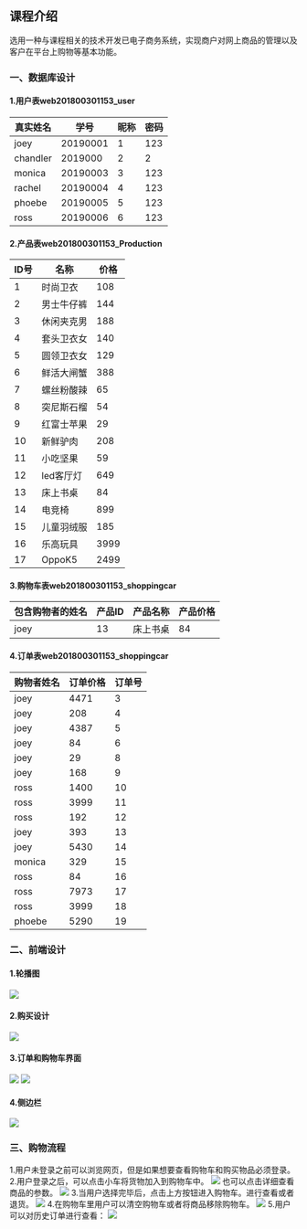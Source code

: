 ## 课程介绍
选用一种与课程相关的技术开发已电子商务系统，实现商户对网上商品的管理以及客户在平台上购物等基本功能。

### 一、数据库设计
#### 1.用户表web201800301153_user
| 真实姓名   | 学号  | 昵称   | 密码  |
|  ----  | ----  |----  | ----  |
|joey	|20190001	|1	|123|
|chandler	|2019000|2	|2	|123|
|monica	|20190003	|3	|123|
|rachel	|20190004	|4	|123|
|phoebe	|20190005	|5	|123|
|ross	|20190006	|6	|123|
#### 2.产品表web201800301153_Production
 ID号|名称|价格
 ----|----|----
1|时尚卫衣|108
2|男士牛仔裤|144
3|休闲夹克男|188
4|套头卫衣女|140
5|圆领卫衣女|129
6|鲜活大闸蟹|388
7|螺丝粉酸辣|65
8|突尼斯石榴|54
9|红富士苹果|29
10|新鲜驴肉|208
11|小吃坚果|59
12|led客厅灯|649
13|床上书桌|84
14|电竞椅|899
15|儿童羽绒服|185
16|乐高玩具|3999
17|OppoK5|2499
#### 3.购物车表web201800301153_shoppingcar
包含购物者的姓名|产品ID|产品名称|产品价格
----|----|----|----
joey|13|床上书桌|84
#### 4.订单表web201800301153_shoppingcar
购物者姓名|订单价格|订单号
----|----|----
joey|4471|3
joey|208|4
joey|4387|5
joey|84|6
joey|29|8
joey|168|9
ross|1400|10
ross|3999|11
ross|192|12
joey|393|13
joey|5430|14
monica|329|15
ross|84|16
ross|7973|17
ross|3999|18
phoebe|5290|19

### 二、前端设计
#### 1.轮播图
![](https://i.imgur.com/Q4YfUPI.png)
#### 2.购买设计
![](https://i.imgur.com/L5p7ZEn.jpg)
#### 3.订单和购物车界面
![](https://i.imgur.com/gZ7nCnz.jpg)
![](https://i.imgur.com/K2sZE1t.jpg)
#### 4.侧边栏
![](https://i.imgur.com/4KMJVPV.png)

### 三、购物流程

1.用户未登录之前可以浏览网页，但是如果想要查看购物车和购买物品必须登录。
2.用户登录之后，可以点击小车将货物加入到购物车中。
 ![](https://i.imgur.com/i95f6yp.jpg)
也可以点击详细查看商品的参数。
 ![](https://i.imgur.com/D5hRCB6.jpg)
3.当用户选择完毕后，点击上方按钮进入购物车。进行查看或者退货。
 ![](https://i.imgur.com/Rw26yMA.jpg)
4.在购物车里用户可以清空购物车或者将商品移除购物车。
 ![](https://i.imgur.com/eiiqAdv.jpg)
5.用户可以对历史订单进行查看：
![](https://i.imgur.com/qy4BsAC.png) 
